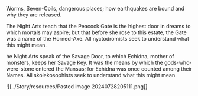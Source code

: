 Worms, Seven-Coils, dangerous places; how earthquakes are bound and why they are released.

The Night Arts teach that the Peacock Gate is the highest door in dreams to which mortals may aspire; but that before she rose to this estate, the Gate was a name of the Horned-Axe. All nyctodromists seek to understand what this might mean.

he Night Arts speak of the Savage Door, to which Echidna, mother of monsters, keeps her Savage Key. It was the means by which the gods-who-were-stone entered the Mansus; for Echidna was once counted among their Names. All skolekosophists seek to understand what this might mean.

![[../Story/resources/Pasted image 20240728205111.png]]